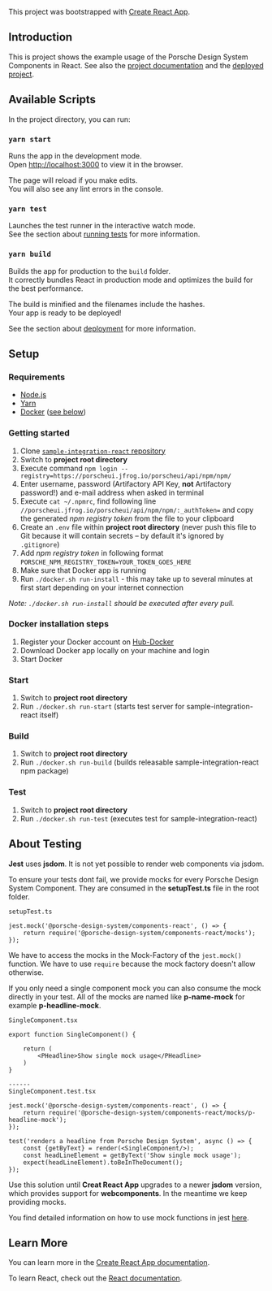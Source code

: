 This project was bootstrapped with [Create React App](https://github.com/facebook/create-react-app).

## Introduction

This is project shows the example usage of the Porsche Design System Components in React. 
See also the [project documentation](https://designsystem.porsche.com/v1/#/start-coding/react) and the [deployed project](https://porscheui.github.io/sample-integration-react).

## Available Scripts

In the project directory, you can run:

### `yarn start`

Runs the app in the development mode.<br />
Open [http://localhost:3000](http://localhost:3000) to view it in the browser.

The page will reload if you make edits.<br />
You will also see any lint errors in the console.

### `yarn test`

Launches the test runner in the interactive watch mode.<br />
See the section about [running tests](https://facebook.github.io/create-react-app/docs/running-tests) for more information.

### `yarn build`

Builds the app for production to the `build` folder.<br />
It correctly bundles React in production mode and optimizes the build for the best performance.

The build is minified and the filenames include the hashes.<br />
Your app is ready to be deployed!

See the section about [deployment](https://facebook.github.io/create-react-app/docs/deployment) for more information.

## Setup

### Requirements
* [Node.js](https://nodejs.org)
* [Yarn](https://yarnpkg.com)
* [Docker](https://www.docker.com) ([see below](#docker-installation-steps))

### Getting started
1. Clone [`sample-integration-react` repository](https://github.com/porscheui/porsche-sample-integration-react)
1. Switch to __project root directory__
1. Execute command `npm login --registry=https://porscheui.jfrog.io/porscheui/api/npm/npm/`
1. Enter username, password (Artifactory API Key, __not__ Artifactory password!) and e-mail address when asked in terminal
1. Execute `cat ~/.npmrc`, find following line `//porscheui.jfrog.io/porscheui/api/npm/npm/:_authToken=` and copy the generated _npm registry token_ from the file to your clipboard
1. Create an `.env` file within __project root directory__ (never push this file to Git because it will contain secrets – by default it's ignored by `.gitignore`)
1. Add _npm registry token_ in following format `PORSCHE_NPM_REGISTRY_TOKEN=YOUR_TOKEN_GOES_HERE`
1. Make sure that Docker app is running
1. Run `./docker.sh run-install` - this may take up to several minutes at first start depending on your internet connection

*Note: `./docker.sh run-install` should be executed after every pull.*

### Docker installation steps
1. Register your Docker account on [Hub-Docker](https://hub.docker.com)
1. Download Docker app locally on your machine and login
1. Start Docker

### Start
1. Switch to __project root directory__
1. Run `./docker.sh run-start` (starts test server for sample-integration-react itself)

### Build
1. Switch to __project root directory__
1. Run `./docker.sh run-build` (builds releasable sample-integration-react npm package)

### Test
1. Switch to __project root directory__
1. Run `./docker.sh run-test` (executes test for sample-integration-react)

## About Testing

**Jest** uses **jsdom**. It is not yet possible to render web components via jsdom. 

To ensure your tests dont fail, we provide mocks for every Porsche Design System Component. 
They are consumed in the **setupTest.ts** file in the root folder.

```
setupTest.ts

jest.mock('@porsche-design-system/components-react', () => {
    return require('@porsche-design-system/components-react/mocks');
});
```
We have to access the mocks in the Mock-Factory of the `jest.mock()` function. We have to use `require` because the mock factory doesn't allow otherwise. 

If you only need a single component mock you can also consume the mock directly in your test. All of the mocks are named like **p-name-mock** for example **p-headline-mock**.

```
SingleComponent.tsx

export function SingleComponent() {

    return (
        <PHeadline>Show single mock usage</PHeadline>
    )
}

------
SingleComponent.test.tsx

jest.mock('@porsche-design-system/components-react', () => {
    return require('@porsche-design-system/components-react/mocks/p-headline-mock');
});

test('renders a headline from Porsche Design System', async () => {
    const {getByText} = render(<SingleComponent/>);
    const headLineElement = getByText('Show single mock usage');
    expect(headLineElement).toBeInTheDocument();
});
```

Use this solution until **Creat React App** upgrades to a newer **jsdom** version, which
provides support for **webcomponents**. In the meantime we keep providing mocks.
 
You find detailed information on how to use mock functions in jest [here](https://jestjs.io/docs/en/mock-functions.html).

## Learn More

You can learn more in the [Create React App documentation](https://facebook.github.io/create-react-app/docs/getting-started).

To learn React, check out the [React documentation](https://reactjs.org/).
